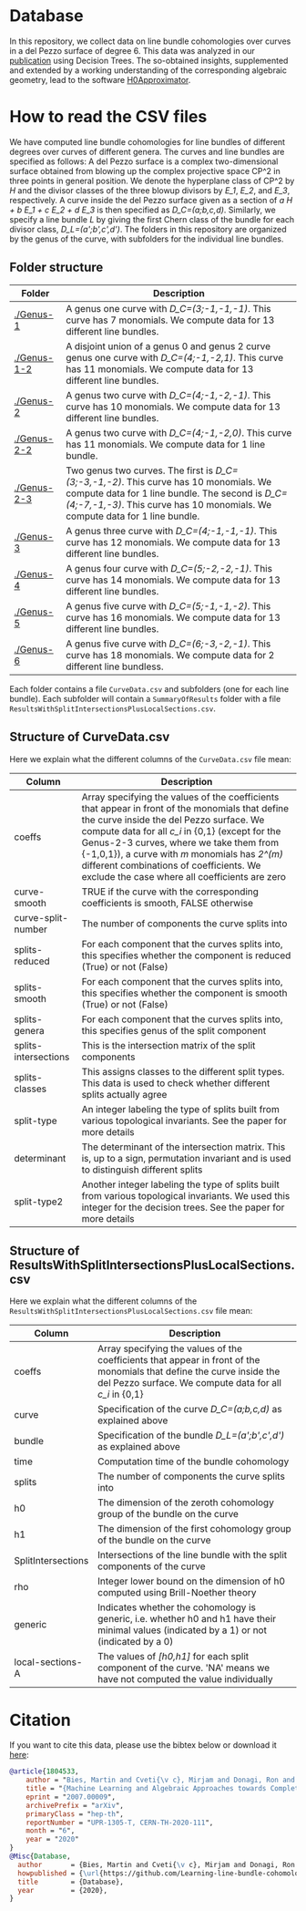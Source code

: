# Database
In this repository, we collect data on line bundle cohomologies over curves in a del Pezzo surface of degree 6. This data was analyzed in our [publication](https://arxiv.org/abs/2007.00009) using Decision Trees. The so-obtained insights, supplemented and extended by a working understanding of the corresponding algebraic geometry, lead to the software [H0Approximator](https://github.com/homalg-project/ToricVarieties_project/tree/master/H0Approximator).

# How to read the CSV files
We have computed line bundle cohomologies for line bundles of different degrees over curves of different genera. The curves and line bundles are specified as follows:
A del Pezzo surface is a complex two-dimensional surface obtained from blowing up the complex projective space CP^2 in three points in general position. We denote the hyperplane class of CP^2 by *H* and the divisor classes of the three blowup divisors by *E_1*, *E_2*, and *E_3*, respectively. A curve inside the del Pezzo surface given as a section of *a H + b E_1 + c E_2 + d E_3* is then specified as *D_C=(a;b,c,d)*. Similarly, we specify a line bundle *L* by giving the first Chern class of the bundle for each divisor class, *D_L=(a';b',c',d')*.
The folders in this repository are organized by the genus of the curve, with subfolders for the individual line bundles.

## Folder structure
Folder|Description
------|-----------
[./Genus-1](Genus-1)|A genus one curve with *D_C=(3;-1,-1,-1)*. This curve has 7 monomials. We compute data for 13 different line bundles.
[./Genus-1-2](Genus-1-2)|A disjoint union of a genus 0 and genus 2 curve genus one curve with *D_C=(4;-1,-2,1)*. This curve has 11 monomials. We compute data for 13 different line bundles.
[./Genus-2](Genus-2)|A genus two curve with *D_C=(4;-1,-2,-1)*. This curve has 10 monomials. We compute data for 13 different line bundles.
[./Genus-2-2](Genus-2-2)|A genus two curve with *D_C=(4;-1,-2,0)*. This curve has 11 monomials. We compute data for 1 line bundle.
[./Genus-2-3](Genus-2-3)|Two genus two curves. The first is *D_C=(3;-3,-1,-2)*. This curve has 10 monomials. We compute data for 1 line bundle. The second is *D_C=(4;-7,-1,-3)*. This curve has 10 monomials. We compute data for 1 line bundle.
[./Genus-3](Genus-3)|A genus three curve with *D_C=(4;-1,-1,-1)*. This curve has 12 monomials. We compute data for 13 different line bundles.
[./Genus-4](Genus-4)|A genus four curve with *D_C=(5;-2,-2,-1)*. This curve has 14 monomials. We compute data for 13 different line bundles.
[./Genus-5](Genus-5)|A genus five curve with *D_C=(5;-1,-1,-2)*. This curve has 16 monomials. We compute data for 13 different line bundles.
[./Genus-6](Genus-6)|A genus five curve with *D_C=(6;-3,-2,-1)*. This curve has 18 monomials. We compute data for 2 different line bundless.

Each folder contains a file `CurveData.csv` and subfolders (one for each line bundle). Each subfolder will contain a `SummaryOfResults` folder with a file `ResultsWithSplitIntersectionsPlusLocalSections.csv`.

## Structure of CurveData.csv
Here we explain what the different columns of the `CurveData.csv` file mean:

Column|Description
------|-----------
coeffs|Array specifying the values of the coefficients that appear in front of the monomials that define the curve inside the del Pezzo surface. We compute data for all *c_i* in {0,1} (except for the Genus-2-3 curves, where we take them from {-1,0,1}), a curve with *m* monomials has *2^(m)* different combinations of coefficients. We exclude the case where all coefficients are zero
curve-smooth|TRUE if the curve with the corresponding coefficients is smooth, FALSE otherwise
curve-split-number|The number of components the curve splits into
splits-reduced|For each component that the curves splits into, this specifies whether the component is reduced (True) or not (False)
splits-smooth|For each component that the curves splits into, this specifies whether the component is smooth (True) or not (False)
splits-genera|For each component that the curves splits into, this specifies genus of the split component
splits-intersections|This is the intersection matrix of the split components
splits-classes|This assigns classes to the different split types. This data is used to check whether different splits actually agree
split-type|An integer labeling the type of splits built from various topological invariants. See the paper for more details
determinant|The determinant of the intersection matrix. This is, up to a sign, permutation invariant and is used to distinguish different splits
split-type2|Another integer labeling the type of splits built from various topological invariants. We used this integer for the decision trees. See the paper for more details

## Structure of ResultsWithSplitIntersectionsPlusLocalSections.csv
Here we explain what the different columns of the `ResultsWithSplitIntersectionsPlusLocalSections.csv` file mean:

Column|Description
------|-----------
coeffs|Array specifying the values of the coefficients that appear in front of the monomials that define the curve inside the del Pezzo surface. We compute data for all *c_i* in {0,1} 
curve|Specification of the curve *D_C=(a;b,c,d)* as explained above
bundle|Specification of the bundle *D_L=(a';b',c',d')* as explained above
time|Computation time of the  bundle cohomology
splits|The number of components the curve splits into
h0|The dimension of the zeroth cohomology group of the bundle on the curve
h1|The dimension of the first cohomology group of the bundle on the curve
SplitIntersections|Intersections of the line bundle with the split components of the curve
rho|Integer lower bound on the dimension of h0 computed using Brill-Noether theory
generic|Indicates whether the cohomology is generic, i.e. whether h0 and h1 have their minimal values (indicated by a 1) or not (indicated by a 0)
local-sections-A|The values of *[h0,h1]* for each split component of the curve. 'NA' means we have not computed the value individually

# Citation
If you want to cite this data, please use the bibtex below or download it [here]("./Bies2020.bib"):
```bibtex
@article{1804533,
    author = "Bies, Martin and Cveti{\v c}, Mirjam and Donagi, Ron and Lin, Ling and Liu, Muyang and Ruehle, Fabian",
    title = "{Machine Learning and Algebraic Approaches towards Complete Matter Spectra in 4d F-theory}",
    eprint = "2007.00009",
    archivePrefix = "arXiv",
    primaryClass = "hep-th",
    reportNumber = "UPR-1305-T, CERN-TH-2020-111",
    month = "6",
    year = "2020"
}
@Misc{Database,
  author       = {Bies, Martin and Cveti{\v c}, Mirjam and Donagi, Ron and Lin, Ling and Liu, Muyang and Rühle, Fabian},
  howpublished = {\url{https://github.com/Learning-line-bundle-cohomology/Database}},
  title        = {Database},
  year         = {2020},
}
```
